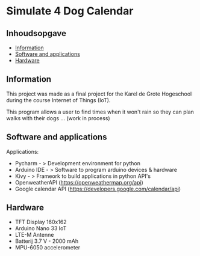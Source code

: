 # Simulate 4 Dog Calendar

## Inhoudsopgave
* [Information](#information)
* [Software and applications](#software-and-applications)
* [Hardware](#hardware)

## Information
This project was made as a final project for the Karel de Grote Hogeschool during the course Internet of Things (IoT).

This program allows a user to find times when it won't rain so they can plan walks with their dogs ... (work in process)

## Software and applications
Applications:
* Pycharm  - > Development environment for python
* Arduino IDE - > Software to program arduino devices & hardware
* Kivy - > Frameork to build applications in python
API's
* OpenweatherAPI (https://openweathermap.org/api)
* Google calendar API (https://developers.google.com/calendar/api)

## Hardware
* TFT Display 160x162
* Arduino Nano 33 IoT
* LTE-M Antenne
* Batterij 3.7 V - 2000 mAh
* MPU-6050 accelerometer 
